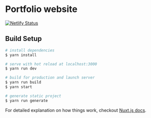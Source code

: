 # Portfolio website

[![Netlify Status](https://api.netlify.com/api/v1/badges/12e0a236-248f-44d8-85af-c0911f147b20/deploy-status)](https://app.netlify.com/sites/simonwuyts/deploys)

## Build Setup

```bash
# install dependencies
$ yarn install

# serve with hot reload at localhost:3000
$ yarn run dev

# build for production and launch server
$ yarn run build
$ yarn start

# generate static project
$ yarn run generate
```

For detailed explanation on how things work, checkout [Nuxt.js docs](https://nuxtjs.org).
